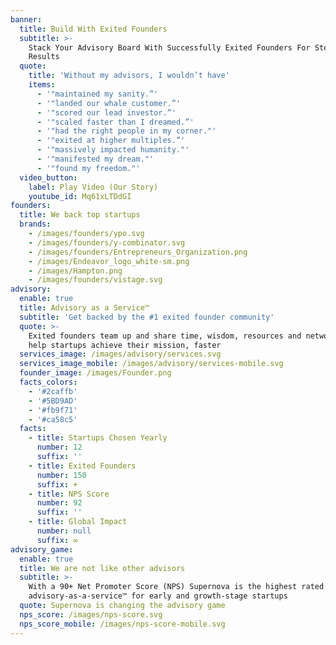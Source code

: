 ```yaml
---
banner:
  title: Build With Exited Founders
  subtitle: >-
    Stack Your Advisory Board With Successfully Exited Founders For Stellar
    Results
  quote:
    title: 'Without my advisors, I wouldn’t have'
    items:
      - '"maintained my sanity.”'
      - '"landed our whale customer.”'
      - '"scored our lead investor.”'
      - '"scaled faster than I dreamed.”'
      - '"had the right people in my corner."'
      - '"exited at higher multiples.”'
      - '"massively impacted humanity."'
      - '"manifested my dream."'
      - '"found my freedom."'
  video_button:
    label: Play Video (Our Story)
    youtube_id: Mq61xLTDdGI
founders:
  title: We back top startups
  brands:
    - /images/founders/ypo.svg
    - /images/founders/y-combinator.svg
    - /images/founders/Entrepreneurs_Organization.png
    - /images/Endeavor_logo_white-sm.png
    - /images/Hampton.png
    - /images/founders/vistage.svg
advisory:
  enable: true
  title: Advisory as a Service™
  subtitle: 'Get backed by the #1 exited founder community'
  quote: >-
    Exited founders team up and share time, wisdom, resources and networks to
    help startups achieve their mission, faster 
  services_image: /images/advisory/services.svg
  services_image_mobile: /images/advisory/services-mobile.svg
  founder_image: /images/Founder.png
  facts_colors:
    - '#2caffb'
    - '#5BD9AD'
    - '#fb9f71'
    - '#ca58c5'
  facts:
    - title: Startups Chosen Yearly
      number: 12
      suffix: ''
    - title: Exited Founders
      number: 150
      suffix: +
    - title: NPS Score
      number: 92
      suffix: ''
    - title: Global Impact
      number: null
      suffix: ∞
advisory_game:
  enable: true
  title: We are not like other advisors
  subtitle: >-
    With a 90+ Net Promoter Score (NPS) Supernova is the highest rated
    advisory-as-a-service™ for early and growth-stage startups
  quote: Supernova is changing the advisory game
  nps_score: /images/nps-score.svg
  nps_score_mobile: /images/nps-score-mobile.svg
---
```


